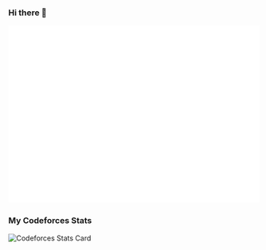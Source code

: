 ### Hi there 👋


![](https://raw.githubusercontent.com/Aniruddha120/cf-stats/main/output/light_card.svg#gh-dark-mode-only)
### My Codeforces Stats

![Codeforces Stats Card](https://codeforces-stats-api.herokuapp.com/stats?username=SarkarAniruddha&theme=1)


